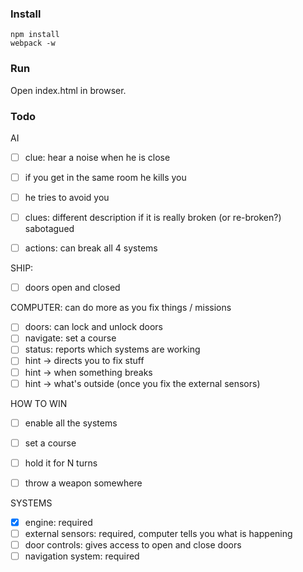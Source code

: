 ### Install

    npm install
    webpack -w

### Run

Open index.html in browser.

### Todo

AI 
- [ ] clue: hear a noise when he is close
- [ ] if you get in the same room he kills you
- [ ] he tries to avoid you
- [ ] clues: different description if it is really broken (or re-broken?) sabotagued

- [ ] actions: can break all 4 systems

SHIP: 
- [ ] doors open and closed

COMPUTER: can do more as you fix things / missions
- [ ] doors: can lock and unlock doors
- [ ] navigate: set a course
- [ ] status: reports which systems are working
- [ ] hint -> directs you to fix stuff
- [ ] hint -> when something breaks
- [ ] hint -> what's outside (once you fix the external sensors)

HOW TO WIN
- [ ] enable all the systems
- [ ] set a course
- [ ] hold it for N turns

- [ ] throw a weapon somewhere

SYSTEMS
- [x] engine: required
- [ ] external sensors: required, computer tells you what is happening
- [ ] door controls: gives access to open and close doors
- [ ] navigation system: required
